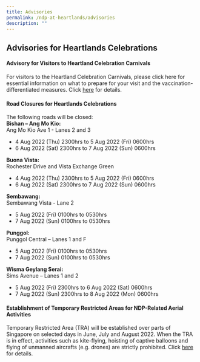 ```yaml
---
title: Advisories
permalink: /ndp-at-heartlands/advisories
description: ""
---
```

## Advisories for Heartlands Celebrations

#### Advisory for Visitors to Heartland Celebration Carnivals

For visitors to the Heartland Celebration Carnivals, please click here for essential information on what to prepare for your visit and the vaccination-differentiated measures. Click <a href="" target="_blank">here</a> for details. 

#### Road Closures for Heartlands Celebrations

The following roads will be closed:<br>
**Bishan – Ang Mo Kio:**<br>
Ang Mo Kio Ave 1 - Lanes 2 and 3 
* 4 Aug 2022 (Thu) 2300hrs to 5 Aug 2022 (Fri) 0600hrs
*	6 Aug 2022 (Sat) 2300hrs to 7 Aug 2022 (Sun) 0600hrs

**Buona Vista:**<br>
Rochester Drive and Vista Exchange Green
* 4 Aug 2022 (Thu) 2300hrs to 5 Aug 2022 (Fri) 0600hrs
* 6 Aug 2022 (Sat) 2300hrs to 7 Aug 2022 (Sun) 0600hrs

**Sembawang:**<br> 
Sembawang Vista - Lane 2
* 5 Aug 2022 (Fri) 0100hrs to 0530hrs
* 7 Aug 2022 (Sun) 0100hrs to 0530hrs

**Punggol:**<br>
Punggol Central – Lanes 1 and F
* 5 Aug 2022 (Fri) 0100hrs to 0530hrs
* 7 Aug 2022 (Sun) 0100hrs to 0530hrs

**Wisma Geylang Serai:**<br>
Sims Avenue – Lanes 1 and 2
* 5 Aug 2022 (Fri) 2300hrs to 6 Aug 2022 (Sat) 0600hrs
* 7 Aug 2022 (Sun) 2300hrs to 8 Aug 2022 (Mon) 0600hrs

#### Establishment of Temporary Restricted Areas for NDP-Related Aerial Activities
Temporary Restricted Area (TRA) will be established over parts of Singapore on selected days in June, July and August 2022. When the TRA is in effect, activities such as kite-flying, hoisting of captive balloons and flying of unmanned aircrafts (e.g. drones) are strictly prohibited. Click <a href="/files/News%20Release%20-%20Establishment%20of%20Temporary%20Restricted%20Area%20for%20NDP-related%20Aerial%20Activities.pdf" target="_blank">here</a> for details.